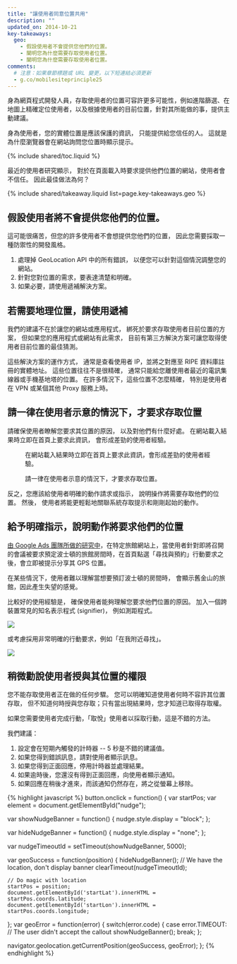```yaml
---
title: "讓使用者同意位置共用"
description: ""
updated_on: 2014-10-21
key-takeaways:
  geo: 
    - 假設使用者不會提供您他們的位置。
    - 闡明您為什麼需要存取使用者位置。
    - 闡明您為什麼需要存取使用者位置。
comments:
  # 注意：如果章節標題或 URL 變更，以下短連結必須更新
  - g.co/mobilesiteprinciple25
---
```


<p class="intro">
  身為網頁程式開發人員，存取使用者的位置可容許更多可能性，例如進階篩選、在地圖上精確定位使用者，以及根據使用者的目前位置，針對其所能做的事，提供主動建議。
</p>

身為使用者，您的實體位置是應該保護的資訊，
只能提供給您信任的人。  這就是為什麼瀏覽器會在網站詢問您位置時顯示提示。


{% include shared/toc.liquid %}

最近的使用者研究顯示，<a href="http://static.googleusercontent.com/media/www.google.com/en/us/intl/ALL_ALL/think/multiscreen/pdf/multi-screen-moblie-whitepaper_research-studies.pdf"></a>
對於在頁面載入時要求提供他們位置的網站，使用者會不信任。
 因此最佳做法為何？

{% include shared/takeaway.liquid list=page.key-takeaways.geo %}

## 假設使用者將不會提供您他們的位置。

這可能很痛苦，但您的許多使用者不會想提供您他們的位置，
因此您需要採取一種防禦性的開發風格。

1.  處理掉 GeoLocation API 中的所有錯誤，
以便您可以針對這個情況調整您的網站。
2.  針對您對位置的需求，要表達清楚和明確。
3.  如果必要，請使用遞補解決方案。

## 若需要地理位置，請使用遞補

我們的建議不在於讓您的網站或應用程式，
綁死於要求存取使用者目前位置的方案，
但如果您的應用程式或網站有此需求，
目前有第三方解決方案可讓您取得使用者目前位置的最佳猜測。

這些解決方案的運作方式，
通常是查看使用者 IP，並將之對應至 RIPE 資料庫註冊的實體地址。  這些位置往往不是很精確，
通常只能給您離使用者最近的電訊集線器或手機基地塔的位置。
  在許多情況下，這些位置不怎麼精確，
特別是使用者在 VPN 或某個其他 Proxy 服務上時。


## 請一律在使用者示意的情況下，才要求存取位置

請確保使用者瞭解您要求其位置的原因，
以及對他們有什麼好處。  在網站載入結果時立即在首頁上要求此資訊，
會形成差勁的使用者經驗。

<div class="clear g-wide--pull-1">
  <div class="mdl-cell mdl-cell--6--col">
    <figure class="fluid">
      <img src="images/sw-navigation-bad.png" srcset="images/sw-navigation-bad.png 1x, images/sw-navigation-bad-2x.png 2x" alt="">
      <figcaption>在網站載入結果時立即在首頁上要求此資訊，會形成差勁的使用者經驗。</figcaption>
    </figure>
  </div>
  <div class="mdl-cell mdl-cell--6--col">
    <figure class="fluid">
      <img src="images/sw-navigation-good.png" srcset="images/sw-navigation-good.png 1x, images/sw-navigation-good-2x.png 2x" alt="">
      <figcaption>請一律在使用者示意的情況下，才要求存取位置。</figcaption>
      </figure>
  </div>
</div>

反之，您應該給使用者明確的動作請求或指示，
說明操作將需要存取他們的位置。  然後，
使用者將能更輕鬆地關聯系統存取提示和剛剛起始的動作。


## 給予明確指示，說明動作將要求他們的位置

<a href="http://static.googleusercontent.com/media/www.google.com/en/us/intl/ALL_ALL/think/multiscreen/pdf/multi-screen-moblie-whitepaper_research-studies.pdf">由 Google Ads 團隊所做的研究中</a>，在特定旅館網站上，當使用者針對即將召開的會議被要求預定波士頓的旅館房間時，在首頁點選「尋找與預約」行動要求之後，會立即被提示分享其 GPS 位置。

在某些情況下，使用者難以理解當想要預訂波士頓的房間時，
會顯示舊金山的旅館，因此產生失望的感覺。


比較好的使用經驗是，
確保使用者能夠理解您要求他們位置的原因。 加入一個跨裝置常見的知名表示程式 (signifier)，
例如測距程式。

<img src="images/indication.png">

或考慮採用非常明確的行動要求，例如「在我附近尋找」。

<img src="images/nearme.png">

## 稍微勸說使用者授與其位置的權限

您不能存取使用者正在做的任何步驟。  您可以明確知道使用者何時不容許其位置存取，
但不知道何時授與您存取；只有當出現結果時，您才知道已取得存取權。


如果您需要使用者完成行動，「取悅」使用者以採取行動，這是不錯的方法。

我們建議： 

1.  設定會在短期內觸發的計時器 -- 5 秒是不錯的建議值。
2.  如果您得到錯誤訊息，請對使用者顯示訊息。
3.  如果您得到正面回應，停用計時器並處理結果。
4.  如果逾時後，您還沒有得到正面回應，向使用者顯示通知。
5.  如果回應在稍後才進來，而該通知仍然存在，將之從螢幕上移除。

{% highlight javascript %}
button.onclick = function() {
  var startPos;
  var element = document.getElementById("nudge");

  var showNudgeBanner = function() {
    nudge.style.display = "block";
  };

  var hideNudgeBanner = function() {
    nudge.style.display = "none";
  };

  var nudgeTimeoutId = setTimeout(showNudgeBanner, 5000);

  var geoSuccess = function(position) {
    hideNudgeBanner();
    // We have the location, don't display banner
    clearTimeout(nudgeTimeoutId); 

    // Do magic with location
    startPos = position;
    document.getElementById('startLat').innerHTML = startPos.coords.latitude;
    document.getElementById('startLon').innerHTML = startPos.coords.longitude;
  };
  var geoError = function(error) {
    switch(error.code) {
      case error.TIMEOUT:
        // The user didn't accept the callout
        showNudgeBanner();
        break;
  };

  navigator.geolocation.getCurrentPosition(geoSuccess, geoError);
};
{% endhighlight %}

